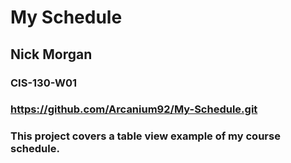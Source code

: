 # My Schedule
## Nick Morgan
### CIS-130-W01
### https://github.com/Arcanium92/My-Schedule.git
### This project covers a table view example of my course schedule.